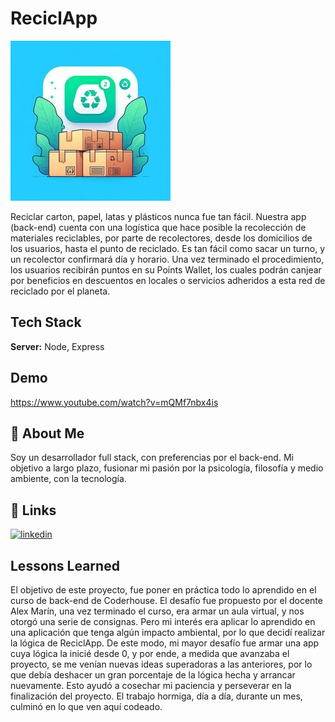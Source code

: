 
# ReciclApp
![Logo](https://github.com/Micromundofede22/ReciclApp/blob/main/src/public/logo-reciclapp.jpeg)

Reciclar carton, papel, latas y plásticos nunca fue tan fácil. 
Nuestra app (back-end) cuenta con una logística que hace posible la recolección de materiales reciclables, por parte de recolectores, desde los domicilios de los usuarios, hasta el punto de reciclado.
Es tan fácil como sacar un turno, y un recolector confirmará día y horario. Una vez terminado el procedimiento, los usuarios recibirán puntos en su Points Wallet, los cuales podrán canjear por beneficios en descuentos en locales o servicios adheridos a esta red de reciclado por el planeta.


## Tech Stack

**Server:** Node, Express

## Demo

https://www.youtube.com/watch?v=mQMf7nbx4is


## 🚀 About Me
Soy un desarrollador full stack, con preferencias por el back-end. Mi objetivo a largo plazo, fusionar mi pasión por la psicología, filosofía y medio ambiente, con la tecnología.  

## 🔗 Links
[![linkedin](https://img.shields.io/badge/linkedin-0A66C2?style=for-the-badge&logo=linkedin&logoColor=white)](https://www.linkedin.com/in/federico-folmer-356130191/)

## Lessons Learned

El objetivo de este proyecto, fue poner en práctica todo lo aprendido en el curso de back-end de Coderhouse.
El desafío fue propuesto por el docente Alex Marín, una vez terminado el curso, era armar un aula virtual, y nos otorgó una serie de consignas. Pero mi interés era aplicar lo aprendido en una aplicación que tenga algún impacto ambiental, por lo que decidí realizar la lógica de ReciclApp. 
De este modo, mi mayor desafío fue armar una app cuya lógica la inicié desde 0, y por ende, a medida que avanzaba el proyecto, se me venían nuevas ideas superadoras a las anteriores, por lo que debía deshacer un gran porcentaje de la lógica hecha y arrancar nuevamente. Esto ayudó a cosechar mi paciencia y perseverar en la finalización del proyecto. El trabajo hormiga, día a día, durante un mes, culminó en lo que ven aquí codeado. 
